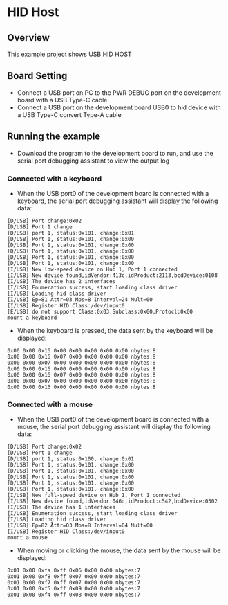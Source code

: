 # HID Host

## Overview

This example project shows USB HID HOST

## Board Setting

- Connect a USB port on PC to the PWR DEBUG port on the development board with a USB Type-C cable
- Connect a USB port on the development board USB0 to hid device with a USB Type-C convert Type-A cable

## Running the example

- Download the program to the development board to run, and use the serial port debugging assistant to view the output log

### Connected with a keyboard
- When the USB port0 of the development board is connected with a keyboard, the serial port debugging assistant will display the following data:
```
[D/USB] Port change:0x02
[D/USB] Port 1 change
[D/USB] port 1, status:0x101, change:0x01
[D/USB] Port 1, status:0x101, change:0x00
[D/USB] Port 1, status:0x101, change:0x00
[D/USB] Port 1, status:0x101, change:0x00
[D/USB] Port 1, status:0x101, change:0x00
[D/USB] Port 1, status:0x101, change:0x00
[I/USB] New low-speed device on Hub 1, Port 1 connected
[I/USB] New device found,idVendor:413c,idProduct:2113,bcdDevice:0108
[I/USB] The device has 2 interfaces
[I/USB] Enumeration success, start loading class driver
[I/USB] Loading hid class driver
[I/USB] Ep=81 Attr=03 Mps=8 Interval=24 Mult=00
[I/USB] Register HID Class:/dev/input0
[E/USB] do not support Class:0x03,Subclass:0x00,Protocl:0x00
mount a keyboard
```
- When the keyboard is pressed, the data sent by the keyboard will be displayed:
```console
0x00 0x00 0x16 0x00 0x00 0x00 0x00 0x00 nbytes:8
0x00 0x00 0x16 0x07 0x00 0x00 0x00 0x00 nbytes:8
0x00 0x00 0x07 0x00 0x00 0x00 0x00 0x00 nbytes:8
0x00 0x00 0x16 0x00 0x00 0x00 0x00 0x00 nbytes:8
0x00 0x00 0x16 0x07 0x00 0x00 0x00 0x00 nbytes:8
0x00 0x00 0x07 0x00 0x00 0x00 0x00 0x00 nbytes:8
0x00 0x00 0x16 0x00 0x00 0x00 0x00 0x00 nbytes:8
```

### Connected with a mouse
- When the USB port0 of the development board is connected with a mouse, the serial port debugging assistant will display the following data:
```
[D/USB] Port change:0x02
[D/USB] Port 1 change
[D/USB] port 1, status:0x100, change:0x01
[D/USB] Port 1, status:0x101, change:0x00
[D/USB] Port 1, status:0x101, change:0x00
[D/USB] Port 1, status:0x101, change:0x00
[D/USB] Port 1, status:0x101, change:0x00
[D/USB] Port 1, status:0x101, change:0x00
[I/USB] New full-speed device on Hub 1, Port 1 connected
[I/USB] New device found,idVendor:046d,idProduct:c542,bcdDevice:0302
[I/USB] The device has 1 interfaces
[I/USB] Enumeration success, start loading class driver
[I/USB] Loading hid class driver
[I/USB] Ep=82 Attr=03 Mps=8 Interval=04 Mult=00
[I/USB] Register HID Class:/dev/input0
mount a mouse
```
- When moving or clicking the mouse, the data sent by the mouse will be displayed:
```console
0x01 0x00 0xfa 0xff 0x06 0x00 0x00 nbytes:7
0x01 0x00 0xf8 0xff 0x07 0x00 0x00 nbytes:7
0x01 0x00 0xf7 0xff 0x07 0x00 0x00 nbytes:7
0x01 0x00 0xf5 0xff 0x09 0x00 0x00 nbytes:7
0x01 0x00 0xf4 0xff 0x08 0x00 0x00 nbytes:7
```



